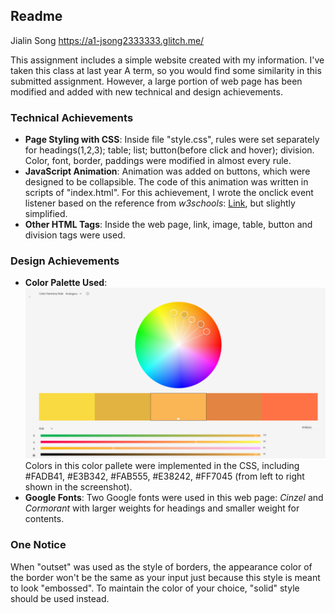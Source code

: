 Readme
---

Jialin Song
https://a1-jsong2333333.glitch.me/

This assignment includes a simple website created with my information. I've taken this class at last year A term, so you would find some similarity in this submitted assignment. However, a large portion of web page has been modified and added with new technical and design achievements.

### Technical Achievements
- **Page Styling with CSS**: Inside file "style.css", rules were set separately for headings(1,2,3); table; list; button(before click and hover); division. Color, font, border, paddings were modified in almost every rule.
- **JavaScript Animation**: Animation was added on buttons, which were designed to be collapsible. The code of this animation was written in scripts of "index.html". For this achievement, I wrote the onclick event listener based on the reference from *w3schools*: [Link](https://www.w3schools.com/howto/howto_js_collapsible.asp), but slightly simplified.
- **Other HTML Tags**: Inside the web page, link, image, table, button and division tags were used.

### Design Achievements
- **Color Palette Used**: ![Color Pallete](colorPallete.PNG) Colors in this color pallete were implemented in the CSS, including #FADB41, #E3B342, #FAB555, #E38242, #FF7045 (from left to right shown in the screenshot).
- **Google Fonts**: Two Google fonts were used in this web page: *Cinzel* and *Cormorant* with larger weights for headings and smaller weight for contents.

### One Notice
When "outset" was used as the style of borders, the appearance color of the border won't be the same as your input just because this style is meant to look "embossed". To maintain the color of your choice, "solid" style should be used instead.